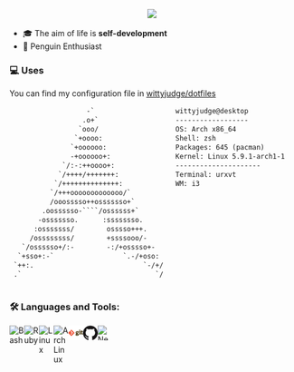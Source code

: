 <!--
**WIttyJudge/wittyjudge** is a ✨ _special_ ✨ repository because its `README.md` (this file) appears on your GitHub profile.

Here are some ideas to get you started:

- 🔭 I’m currently working on ...
- 🌱 I’m currently learning ...
- 👯 I’m looking to collaborate on ...
- 🤔 I’m looking for help with ...
- 💬 Ask me about ...
- 📫 How to reach me: ...
- 😄 Pronouns: ...
- ⚡ Fun fact: ...
-->

<!--
<img src="https://raw.githubusercontent.com/wittyjudge/wittyjudge/master/assets/picture.png" alt="related picture" style="text-align: center; margin-bottom: 30px;" />
-->

<p class="aligncenter" style="text-align: center; margin-top: 30px;">
  <!-- disable icons for now; see https://github.com/anuraghazra/github-readme-stats/issues/104 -->
  <img src="https://github-readme-stats.vercel.app/api?username=wittyjudge&count_private=true&show_icons=true&theme=algolia" />
</p>

-   :mortar_board: The aim of life is **self-development**
-   :penguin: Penguin Enthusiast

### :computer: Uses

You can find my configuration file in [wittyjudge/dotfiles](https://github.com/WIttyJudge/dotfiles)

```
                   -`                    wittyjudge@desktop 
                  .o+`                   ------------------ 
                 `ooo/                   OS: Arch x86_64 
                `+oooo:                  Shell: zsh
               `+oooooo:                 Packages: 645 (pacman) 
               -+oooooo+:                Kernel: Linux 5.9.1-arch1-1 
             `/:-:++oooo+:               ---------------------
            `/++++/+++++++:              Terminal: urxvt 
           `/++++++++++++++:             WM: i3 
          `/+++ooooooooooooo/`           
          /ooosssso++osssssso+`          
        .oossssso-````/ossssss+`         
       -osssssso.      :ssssssso.        
      :osssssss/        osssso+++.       
     /ossssssss/        +ssssooo/-       
   `/ossssso+/:-        -:/+osssso+-     
  `+sso+:-`                 `.-/+oso:    
 `++:.                           `-/+/
 .`                                 `/   
 
```

### :hammer_and_wrench: Languages and Tools:

[<img align="left" alt="Bash" width="26px" src="https://raw.githubusercontent.com/odb/official-bash-logo/master/assets/Logos/Icons/SVG/128x128.svg" />](https://www.google.com/search?&q=Bash)

[<img align="left" alt="Ruby" width="26px" src="https://github.com/jalbertsr/logo-badge-images/blob/master/img/rsz_ruby.png?raw=true" />](https://www.ruby-lang.org/en/)

[<img align="left" alt="Linux" width="26px" src="https://image.flaticon.com/icons/svg/226/226772.svg" />](https://www.google.com/search?&q=Linux)

[<img align="left" alt="Arch Linux" width="26px" src="https://www.iconfinder.com/data/icons/flat-round-system/512/archlinux-512.png" />](https://www.google.com/search?&q=Arch+Linux)

[<img align="left" alt="Git" width="26px" src="https://raw.githubusercontent.com/github/explore/80688e429a7d4ef2fca1e82350fe8e3517d3494d/topics/git/git.png" />](https://www.google.com/search?&q=Git)

[<img align="left" alt="GitHub" width="26px" src="https://raw.githubusercontent.com/github/explore/78df643247d429f6cc873026c0622819ad797942/topics/github/github.png" />](https://www.google.com/search?&q=Github)

[<img align="left" alt="Neovim" width="26px" height="26" src="https://github.com/neovim/neovim.github.io/blob/master/logos/neovim-mark.png" />](https://www.google.com/search?&q=Neovim)

<!--
![Profile views](https://gpvc.arturio.dev/wittyjudge)
-->
